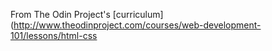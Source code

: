 From The Odin Project's [curriculum](http://www.theodinproject.com/courses/web-development-101/lessons/html-css
